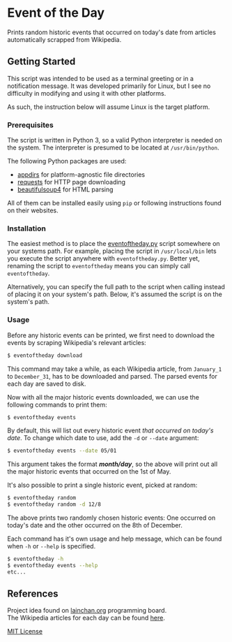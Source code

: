 # Event of the Day

Prints random historic events that occurred on today's date from articles automatically scrapped from Wikipedia.

## Getting Started

This script was intended to be used as a terminal greeting or in a notification message. It was developed primarily for Linux, but I see no difficulty in modifying and using it with other platforms.

As such, the instruction below will assume Linux is the target platform.

### Prerequisites

The script is written in Python 3, so a valid Python interpreter is needed on the system. The interpreter is presumed to be located at `/usr/bin/python`.

The following Python packages are used:

 - [appdirs](https://pypi.org/project/appdirs) for platform-agnostic file directories
 - [requests](https://requests.readthedocs.io) for HTTP page downloading
 - [beautifulsoup4](https://www.crummy.com/software/BeautifulSoup) for HTML parsing

All of them can be installed easily using `pip` or following instructions found on their websites.

### Installation

The easiest method is to place the [eventoftheday.py](eventoftheday.py) script somewhere on your systems path. For example, placing the script in `/usr/local/bin` lets you execute the script anywhere with `eventoftheday.py`. Better yet, renaming the script to `eventoftheday` means you can simply call `eventoftheday`.

Alternatively, you can specify the full path to the script when calling instead of placing it on your system's path. Below, it's assumed the script is on the system's path.

### Usage

Before any historic events can be printed, we first need to download the events by scraping Wikipedia's relevant articles:

```sh
$ eventoftheday download
```

This command may take a while, as each Wikipedia article, from `January_1` to `December_31`, has to be downloaded and parsed. The parsed events for each day are saved to disk.

Now with all the major historic events downloaded, we can use the following commands to print them:

```sh
$ eventoftheday events
```

By default, this will list out every historic event *that occurred on today's date*. To change which date to use, add the `-d` or `--date` argument:

```sh
$ eventoftheday events --date 05/01
```

This argument takes the format ***month/day***, so the above will print out all the major historic events that occurred on the 1st of May.

It's also possible to print a single historic event, picked at random:

```sh
$ eventoftheday random
$ eventoftheday random -d 12/8
```

The above prints two randomly chosen historic events: One occurred on today's date and the other occurred on the 8th of December.

Each command has it's own usage and help message, which can be found when `-h` or `--help` is specified.

```sh
$ eventoftheday -h
$ eventoftheday events --help
etc...
```

## References

Project idea found on [lainchan.org](https://lainchan.org) programming board.\
The Wikipedia articles for each day can be found [here](https://en.wikipedia.org/wiki/Category:Days).

[MIT License](LICENSE.md)

